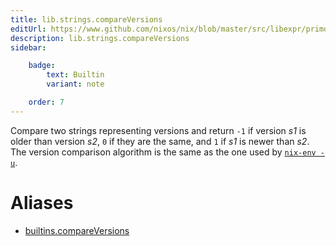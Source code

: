 ```yaml
---
title: lib.strings.compareVersions
editUrl: https://www.github.com/nixos/nix/blob/master/src/libexpr/primops.cc
description: lib.strings.compareVersions
sidebar:

    badge:
        text: Builtin
        variant: note

    order: 7
---
```


Compare two strings representing versions and return `-1` if
version *s1* is older than version *s2*, `0` if they are the same,
and `1` if *s1* is newer than *s2*. The version comparison
algorithm is the same as the one used by [`nix-env
-u`](../command-ref/nix-env.md#operation---upgrade).


# Aliases

- [builtins.compareVersions](reference/builtins/builtins-compareVersions)


